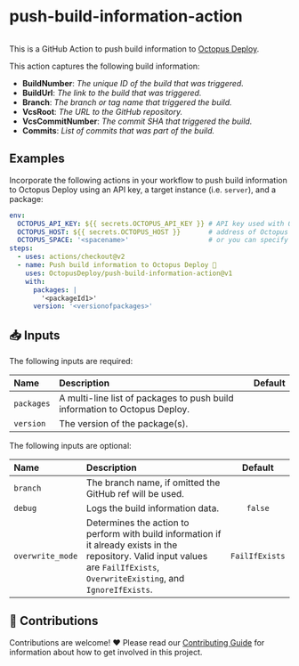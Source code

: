 # push-build-information-action

<img alt= "" src="https://github.com/OctopusDeploy/push-build-information-action/raw/main/assets/github-actions-octopus.png" />

This is a GitHub Action to push build information to [Octopus Deploy](https://octopus.com/).

This action captures the following build information:

- **BuildNumber**: _The unique ID of the build that was triggered._
- **BuildUrl**: _The link to the build that was triggered._
- **Branch**: _The branch or tag name that triggered the build._
- **VcsRoot**: _The URL to the GitHub repository._
- **VcsCommitNumber**: _The commit SHA that triggered the build._
- **Commits**: _List of commits that was part of the build._

## Examples

Incorporate the following actions in your workflow to push build information to Octopus Deploy using an API key, a target instance (i.e. `server`), and a package:

```yml
env:
  OCTOPUS_API_KEY: ${{ secrets.OCTOPUS_API_KEY }} # API key used with Octopus Deploy instance
  OCTOPUS_HOST: ${{ secrets.OCTOPUS_HOST }}       # address of Octopus Deploy instance (i.e. https://demo.octopus.app)
  OCTOPUS_SPACE: '<spacename>'                    # or you can specify a Space ID
steps:
  - uses: actions/checkout@v2
  - name: Push build information to Octopus Deploy 🐙
    uses: OctopusDeploy/push-build-information-action@v1
    with:
      packages: |
        '<packageId1>'
      version: '<versionofpackages>'
```

## 📥 Inputs

The following inputs are required:

| Name       | Description                                                                | Default |
| :--------- | :------------------------------------------------------------------------- | :-----: |
| `packages` | A multi-line list of packages to push build information to Octopus Deploy. |         |
| `version`  | The version of the package(s).                                             |         |

The following inputs are optional:

| Name             | Description                                                                                                                                                                       |    Default     |
| :--------------- | :-------------------------------------------------------------------------------------------------------------------------------------------------------------------------------- | :------------: |
| `branch`         | The branch name, if omitted the GitHub ref will be used.                                                                                                                          |                |
| `debug`          | Logs the build information data.                                                                                                                                                  |    `false`     |
| `overwrite_mode` | Determines the action to perform with build information if it already exists in the repository. Valid input values are `FailIfExists`, `OverwriteExisting`, and `IgnoreIfExists`. | `FailIfExists` |
## 🤝 Contributions

Contributions are welcome! :heart: Please read our [Contributing Guide](.github/CONTRIBUTING.md) for information about how to get involved in this project.
